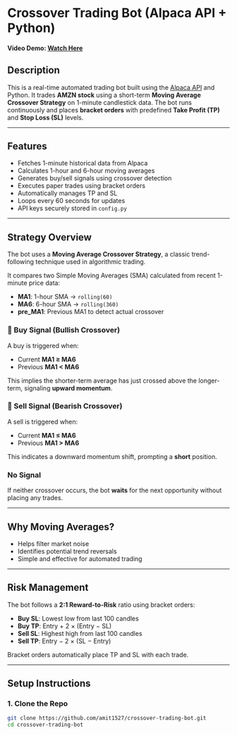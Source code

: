 # Crossover Trading Bot (Alpaca API + Python)
#### Video Demo: [Watch Here](https://youtu.be/vVf5KyeJTx8)

## Description

This is a real-time automated trading bot built using the [Alpaca API](https://alpaca.markets/) and Python. It trades **AMZN stock** using a short-term **Moving Average Crossover Strategy** on 1-minute candlestick data. The bot runs continuously and places **bracket orders** with predefined **Take Profit (TP)** and **Stop Loss (SL)** levels.

---

## Features

-  Fetches 1-minute historical data from Alpaca
-  Calculates 1-hour and 6-hour moving averages
-  Generates buy/sell signals using crossover detection
-  Executes paper trades using bracket orders
-  Automatically manages TP and SL
-  Loops every 60 seconds for updates
-  API keys securely stored in `config.py`

---

## Strategy Overview

The bot uses a **Moving Average Crossover Strategy**, a classic trend-following technique used in algorithmic trading.

It compares two Simple Moving Averages (SMA) calculated from recent 1-minute price data:

- **MA1**: 1-hour SMA → `rolling(60)`
- **MA6**: 6-hour SMA → `rolling(360)`
- **pre_MA1**: Previous MA1 to detect actual crossover

### 🔼 Buy Signal (Bullish Crossover)
A buy is triggered when:
- Current **MA1 ≥ MA6**
- Previous **MA1 < MA6**

This implies the shorter-term average has just crossed above the longer-term, signaling **upward momentum**.

### 🔽 Sell Signal (Bearish Crossover)
A sell is triggered when:
- Current **MA1 ≤ MA6**
- Previous **MA1 > MA6**

This indicates a downward momentum shift, prompting a **short** position.

### No Signal
If neither crossover occurs, the bot **waits** for the next opportunity without placing any trades.

---

## Why Moving Averages?

- Helps filter market noise
- Identifies potential trend reversals
- Simple and effective for automated trading

---

## Risk Management

The bot follows a **2:1 Reward-to-Risk** ratio using bracket orders:

- **Buy SL**: Lowest low from last 100 candles
- **Buy TP**: Entry + 2 × (Entry − SL)
- **Sell SL**: Highest high from last 100 candles
- **Sell TP**: Entry − 2 × (SL − Entry)

Bracket orders automatically place TP and SL with each trade.

---

## Setup Instructions

### 1. Clone the Repo

```bash
git clone https://github.com/amit1527/crossover-trading-bot.git
cd crossover-trading-bot
